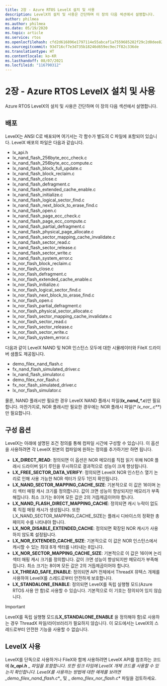 ```yaml
---
title: 2장 - Azure RTOS LevelX 설치 및 사용
description: LevelX의 설치 및 사용은 간단하며 이 장의 다음 섹션에서 설명합니다.
author: philmea
ms.author: philmea
ms.date: 05/19/2020
ms.topic: article
ms.service: rtos
ms.openlocfilehash: cfd2d616896e1797114e55abcaf1a7559685282f29c2d0dee8274d2a26ea8f0e
ms.sourcegitcommit: 93d716cf7e3d735b18246d659ec9ec7f82c336de
ms.translationtype: HT
ms.contentlocale: ko-KR
ms.lasthandoff: 08/07/2021
ms.locfileid: "116790312"
---
```

# <a name="chapter-2---installation-and-use-of-azure-rtos-levelx"></a>2장 - Azure RTOS LevelX 설치 및 사용

Azure RTOS LevelX의 설치 및 사용은 간단하며 이 장의 다음 섹션에서 설명합니다.

## <a name="distribution"></a>배포

LevelX는 ANSI C로 배포되며 여기서는 각 함수가 별도의 C 파일에 포함되어 있습니다. LevelX 배포의 파일은 다음과 같습니다.
- lx_api.h
- lx_nand_flash_256byte_ecc_check.c
- lx_nand_flash_256byte_ecc_compute.c
- lx_nand_flash_block_full_update.c
- lx_nand_flash_block_reclaim.c
- lx_nand_flash_close.c
- lx_nand_flash_defragment.c  
- lx_nand_flash_extended_cache_enable.c
- lx_nand_flash_initialize.c
- lx_nand_flash_logical_sector_find.c
- lx_nand_flash_next_block_to_erase_find.c
- lx_nand_flash_open.c
- lx_nand_flash_page_ecc_check.c
- lx_nand_flash_page_ecc_compute.c  
- lx_nand_flash_partial_defragment.c
- lx_nand_flash_physical_page_allocate.c
- lx_nand_flash_sector_mapping_cache_invalidate.c
- lx_nand_flash_sector_read.c
- lx_nand_flash_sector_release.c
- lx_nand_flash_sector_write.c
- lx_nand_flash_system_error.c
- lx_nor_flash_block_reclaim.c
- lx_nor_flash_close.c
- lx_nor_flash_defragment.c  
- lx_nor_flash_extended_cache_enable.c
- lx_nor_flash_initialize.c
- lx_nor_flash_logical_sector_find.c
- lx_nor_flash_next_block_to_erase_find.c
- lx_nor_flash_open.c
- lx_nor_flash_partial_defragment.c
- lx_nor_flash_physical_sector_allocate.c
- lx_nor_flash_sector_mapping_cache_invalidate.c
- lx_nor_flash_sector_read.c
- lx_nor_flash_sector_release.c
- lx_nor_flash_sector_write.c
- lx_nor_flash_system_error.c

다음과 같이 LevelX NAND 및 NOR 인스턴스 모두에 대한 시뮬레이터와 FileX 드라이버 샘플도 제공됩니다.

- demo_filex_nand_flash.c  
- fx_nand_flash_simulated_driver.c
- lx_nand_flash_simulator.c
- demo_filex_nor_flash.c  
- fx_nor_flash_simulated_driver.c
- lx_nor_flash_simulator.c

물론, NAND 플래시만 필요한 경우 LevelX NAND 플래시 파일(***lx_nand_\*.c***)만 필요합니다. 마찬가지로, NOR 플래시만 필요한 경우에는 NOR 플래시 파일(* *_lx_nor_\_.c***)만 필요합니다.

## <a name="configuration-options"></a>구성 옵션

LevelX는 아래에 설명된 조건 정의를 통해 컴파일 시간에 구성할 수 있습니다. 이 옵션을 사용하려면 각 LevelX 원본의 컴파일에 원하는 정의를 추가하기만 하면 됩니다.

- **LX_DIRECT_READ**: 정의되면 이 옵션은 NOR 메모리를 직접 읽기 위해 NOR 플래시 드라이버 읽기 루틴을 무시하므로 결과적으로 성능이 크게 향상됩니다.
- **LX_FREE_SECTOR_DATA_VERIFY**: 정의되면 LevelX NOR 인스턴스 열기 논리로 인해 사용 가능한 NOR 섹터가 모두 1인지 확인됩니다.
- **LX_NAND_SECTOR_MAPPING_CACHE_SIZE**: 기본적으로 이 값은 16이며 논리 섹터 매핑 캐시 크기를 정의합니다. 값이 크면 성능이 향상되지만 메모리가 부족해집니다. 최소 크기는 8이며 모든 값은 2의 거듭제곱이어야 합니다.
- **LX_NAND_FLASH_DIRECT_MAPPING_CACHE**: 정의되면 캐시 누락이 없도록 직접 매핑 캐시가 생성됩니다. 또한 LX_NAND_SECTOR_MAPPING_CACHE_SIZE는 플래시 디바이스의 정확한 총 페이지 수를 나타내야 합니다.
- **LX_NOR_DISABLE_EXTENDED_CACHE**: 정의되면 확장된 NOR 캐시가 사용하지 않도록 설정됩니다.
- **LX_NOR_EXTENDED_CACHE_SIZE**: 기본적으로 이 값은 NOR 인스턴스에서 캐시할 수 있는 최대 8개 섹터를 나타내는 8입니다.
- **LX_NOR_SECTOR_MAPPING_CACHE_SIZE**: 기본적으로 이 값은 16이며 논리 섹터 매핑 캐시 크기를 정의합니다. 값이 크면 성능이 향상되지만 메모리가 부족해집니다. 최소 크기는 8이며 모든 값은 2의 거듭제곱이어야 합니다.
- **LX_THREAD_SAFE_ENABLE**: 정의되면 API 전체에서 ThreadX 뮤텍스 개체를 사용하여 LevelX를 스레드로부터 안전하게 보호합니다.
- **LX_STANDALONE_ENABLE**: 정의되면 LevelX를 독립 실행형 모드(Azure RTOS 사용 안 함)로 사용할 수 있습니다. 기본적으로 이 기호는 정의되어 있지 않습니다.

> [!IMPORTANT]
> LevelX를 독립 실행형 모드(**LX_STANDALONE_ENABLE** 을 정의해야 함)로 사용하는 경우 ThreadX 파일/라이브러리가 필요하지 않습니다. 이 모드에서는 LevelX의 스레드로부터 안전한 기능을 사용할 수 없습니다.

## <a name="using-levelx"></a>LevelX 사용

LevelX를 단독으로 사용하거나 FileX와 함께 사용하려면 LevelX API를 참조하는 코드에 ***lx_api.h** _ 파일을 포함합니다. 또한 링크 타임에 LevelX 개체 코드를 사용할 수 있는지 확인합니다. LevelX를 사용하는 방법에 대한 예제를 보려면 _*_demo_filex_nand_flash.c_*_ 및 _ *_demo_filex_nor_flash.c_** 파일을 검토하세요.
